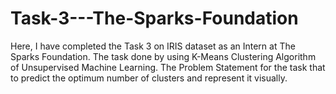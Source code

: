 # Task-3---The-Sparks-Foundation
Here, I have completed the Task 3 on IRIS dataset as an Intern at The Sparks Foundation. The task done by using K-Means Clustering Algorithm of Unsupervised Machine Learning. The Problem Statement for the task that to predict the optimum number of clusters and represent it visually. 
